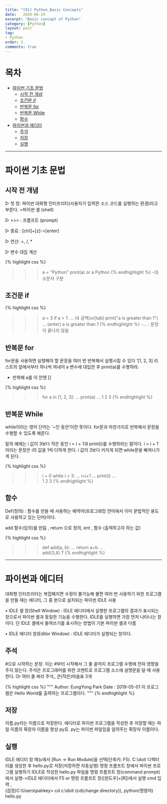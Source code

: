 ```yaml
---
title: "[01] Python_Basic Concepts"
date:   2020-06-29
excerpt: "Basic concept of Python"
category: [Python]
layout: post
tag:
- Python
order: 2
comments: true
---
```



# 목차
- [ 파이썬 기초 문법](#파이썬-기초-문법)
  * [시작 전 개념 ](#시작-전-개념)
  * [조건문 if](#조건문-if)
  * [반복문 for](#반복문-for)
  * [반복문 While](#반복문-while)
  * [함수](#함수)
- [파이썬과 에디터](#파이썬과-에디터)
  * [주석](#주석)
  * [저장](#저장)
  * [실행](#실행)


---

# 파이썬 기초 문법

## 시작 전 개념 
▷ 첫 창: 파이썬 대화형 인터프리터(사용자가 입력한 소스 코드를 실행하는 환경)라고 부른다. =파이썬 셀 (shell) 

▷ >>> : 프롬프트 (prompt) 

▷ 종료 : [ctrl]+[z]->[enter]

▷ 연산: +, /, *

▷ 변수 대입 계산

{% highlight css %}
>>> a = "Python"
>>> print(a)  or a
Python
{% endhighlight %}
-대소문자 구분



## 조건문 if

{% highlight css %}
>>> a = 3
>>> if a > 1:
... (4 공백)or[tab] print("a is greater than 1") 
... (enter)
a is greater than 1
{% endhighlight %}
-... : 문장이 끝나지 않음



## 반복문 for
for문을 사용하면 실행해야 할 문장을 여러 번 반복해서 실행시킬 수 있다
‘[1, 2, 3] 리스트의 앞에서부터 하나씩 꺼내어 a 변수에 대입한 후 print(a)를 수행하라.
- 반복해 a를 이 안엔 []

{% highlight css %}
>>> for a in [1, 2, 3]: 
...     print(a)
...
1
2
3
{% endhighlight %}



## 반복문 While
while이라는 영어 단어는 ‘~인 동안’이란 뜻이다. 
for문과 마찬가지로 반복해서 문장을 수행할 수 있도록 해준다. 

밑의 예제는 i 값이 3보다 작은 동안 i = i + 1과 print(i)를 수행하라는 말이다. 
i = i + 1이라는 문장은 i의 값을 1씩 더하게 한다. 
i 값이 3보다 커지게 되면 while문을 빠져나가게 된다.

{% highlight css %}
>>> i = 0
>>> while i < 3:
...     i=i+1
...     print(i)
...     
1
2
3
{% endhighlight %}



## 함수
Def(정의) : 함수를 만들 때 사용하는 예약어(프로그래밍 언어에서 이미 문법적인 용도로 사용하고 있는 단어)이다. 

add 함수(임의)를 만듬 , return 으로 정의, ent , 함수 (출력하고자 하는 값)

{% highlight css %}
>>> def add(a, b):
...     return a+b
...      
>>> add(3,4)
7
{% endhighlight %}

---

# 파이썬과 에디터
대화형 인터프리터는 복잡해지면 수정이 불가능해 불편
여러 번 사용하기 위한 프로그램을 만들 때는 에디터, 
그 중 본으로 설치되는 파이썬 IDLE 사용

•   IDLE 셸 창(Shell Window)
: IDLE 에디터에서 실행한 프로그램의 결과가 표시되는 창으로서 파이썬 셸과 동일한 기능을 수행한다. IDLE를 실행하면 가장 먼저 나타나는 창이다. 단 IDLE 셸에서 들여쓰기를 표시하는 방법이 기본 파이썬 셸과 다름

•   IDLE 에디터 창(Editor Window)
: IDLE 에디터가 실행되는 창이다.

## 주석
#으로 시작하는 문장. 이는 #부터 시작해서 그 줄 끝까지 프로그램 수행에 전혀 영향을 주지 않는다. 
주석은 프로그래머를 위한 코멘트로 프로그램 소스에 설명문을 달 때 사용한다.
Or 여러 줄 짜리 주석_ 큰(작은)따옴표 3개

{% highlight css %}
"""
Author: EungYong Park
Date : 2019-05-01
이 프로그램은 Hello World를 출력하는 프로그램이다.
"""
{% endhighlight %}


## 저장
이름.py라는 이름으로 저장한다. 
에디터로 파이썬 프로그램을 작성한 후 저장할 때는 파일 이름의 확장자 이름을 항상 py로. 
py는 파이썬 파일임을 알려주는 확장자 이름이다.

## 실행
IDLE 에디터 창 메뉴에서 [Run → Run Module]을 선택(단축키: F5).
C:\doit 디렉터리를 생성한 후 hello.py로 저장(저장하면 자동실행)
명령 프롬프트 창에서 파이썬 프로그램 실행하기
IDLE로 작성한 hello.py 파일을 명령 프롬프트 창(command prompt)에서 실행->IDLE 에디터에서 F5                                 or
명령 프롬프트 창([윈도우]+[R])에서 실행 cmd 입력 ,                                        
(검정)C:\Users\pahkey> cd c:\doit     (cd(change directory)),           python(명령어) hello.py



